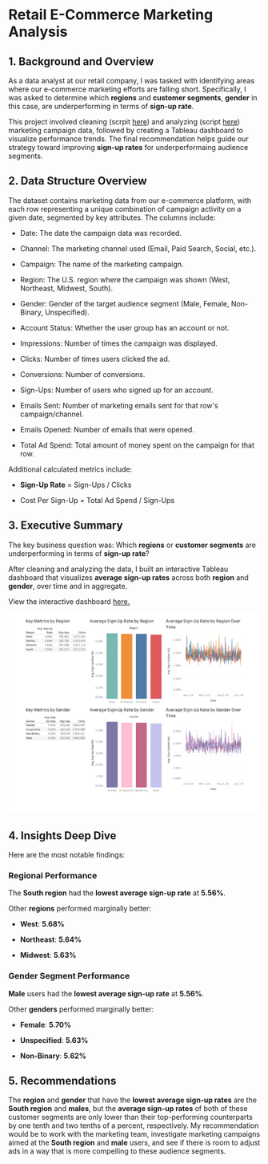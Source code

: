 # Retail E-Commerce Marketing Analysis

## 1. Background and Overview
As a data analyst at our retail company, I was tasked with identifying areas where our e-commerce marketing efforts are falling short. Specifically, I was asked to determine which **regions** and **customer segments**, **gender** in this case, are underperforming in terms of **sign-up rate**.

This project involved cleaning (scrpit [here](https://github.com/pablo-vega-analyst/Retail-Ecommerce-Marketing-Project/blob/main/retail_ecommerece_marketing_data_cleaning.sql)) and analyzing (script [here](https://github.com/pablo-vega-analyst/Retail-Ecommerce-Marketing-Project/blob/main/retail_ecommerce_marketing_data_analysis.sql)) marketing campaign data, followed by creating a Tableau dashboard to visualize performance trends. The final recommendation helps guide our strategy toward improving **sign-up rates** for underperformaing audience segments.

## 2. Data Structure Overview
The dataset contains marketing data from our e-commerce platform, with each row representing a unique combination of campaign activity on a given date, segmented by key attributes. The columns include:

- Date: The date the campaign data was recorded.

- Channel: The marketing channel used (Email, Paid Search, Social, etc.).

- Campaign: The name of the marketing campaign.

- Region: The U.S. region where the campaign was shown (West, Northeast, Midwest, South).

- Gender: Gender of the target audience segment (Male, Female, Non-Binary, Unspecified).

- Account Status: Whether the user group has an account or not.

- Impressions: Number of times the campaign was displayed.

- Clicks: Number of times users clicked the ad.

- Conversions: Number of conversions.

- Sign-Ups: Number of users who signed up for an account.

- Emails Sent: Number of marketing emails sent for that row's campaign/channel.

- Emails Opened: Number of emails that were opened.

- Total Ad Spend: Total amount of money spent on the campaign for that row.

Additional calculated metrics include:

- **Sign-Up Rate** = Sign-Ups / Clicks

- Cost Per Sign-Up = Total Ad Spend / Sign-Ups

## 3. Executive Summary
The key business question was:
Which **regions** or **customer segments** are underperforming in terms of **sign-up rate**?

After cleaning and analyzing the data, I built an interactive Tableau dashboard that visualizes **average sign-up rates** across both **region** and **gender**, over time and in aggregate.

View the interactive dashboard [here.](https://public.tableau.com/app/profile/pablo.vega1512/viz/RetailE-commerceMarketingData/Dashboard1)

![Tableau Dashboard](dashboard_screenshot.png)

## 4. Insights Deep Dive
Here are the most notable findings:

### **Regional** Performance

The **South region** had the **lowest average sign-up rate** at **5.56%**.

Other **regions** performed marginally better:

- **West**: **5.68%**

- **Northeast**: **5.64%**

- **Midwest**: **5.63%**

### **Gender** Segment Performance

**Male** users had the **lowest average sign-up rate** at **5.56%**.

Other **genders** performed marginally better:

- **Female**: **5.70%**

- **Unspecified**: **5.63%**

- **Non-Binary**: **5.62%**

## 5. Recommendations
The **region** and **gender** that have the **lowest average sign-up rates** are the **South region** and **males**, but the **average sign-up rates** of both of these customer segments are only lower than their top-performing counterparts by one tenth and two tenths of a percent, respectively. My recommendation would be to work with the marketing team, investigate marketing campaigns aimed at the **South region** and **male** users, and see if there is room to adjust ads in a way that is more compelling to these audience segments.
